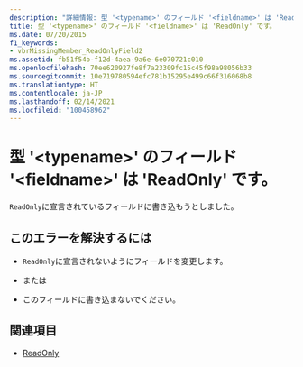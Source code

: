 ```yaml
---
description: "詳細情報: 型 '<typename>' のフィールド '<fieldname>' は 'ReadOnly' です"
title: 型 '<typename>' のフィールド '<fieldname>' は 'ReadOnly' です。
ms.date: 07/20/2015
f1_keywords:
- vbrMissingMember_ReadOnlyField2
ms.assetid: fb51f54b-f12d-4aea-9a6e-6e070721c010
ms.openlocfilehash: 70ee620927fe8f7a23309fc15c45f98a98056b33
ms.sourcegitcommit: 10e719780594efc781b15295e499c66f316068b8
ms.translationtype: HT
ms.contentlocale: ja-JP
ms.lasthandoff: 02/14/2021
ms.locfileid: "100458962"
---
```

# <a name="field-fieldname-of-type-typename-is-readonly"></a>型 '\<typename>' のフィールド '\<fieldname>' は 'ReadOnly' です。

`ReadOnly`に宣言されているフィールドに書き込もうとしました。  
  
## <a name="to-correct-this-error"></a>このエラーを解決するには  
  
- `ReadOnly`に宣言されないようにフィールドを変更します。  
  
- または  
  
- このフィールドに書き込まないでください。  
  
## <a name="see-also"></a>関連項目

- [ReadOnly](../language-reference/modifiers/readonly.md)
